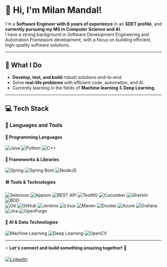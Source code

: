 # 👋 Hi, I'm Milan Mandal!

I'm a **Software Engineer with 6 years of experience** in an **SDET profile**, and **currently pursuing my MS in Computer Science and AI**.  
I have a strong background in Software Development Engineering and Automation Framework development, with a focus on building efficient, high-quality software solutions.

---

## 🚀 What I Do
- **Develop, test, and build** robust solutions end-to-end.  
- Solve **real-life problems** with efficient code, automation, and AI.  
- Currently learning in the fields of **Machine learning** & **Deep Learning**.

---

## 💻 Tech Stack

### 🧰 Languages and Tools

#### 🚀 Programming Languages  
![Java](https://img.shields.io/badge/Java-ED8B00?style=flat&logo=openjdk&logoColor=white)  ![Python](https://img.shields.io/badge/Python-3776AB?style=flat&logo=python&logoColor=white)  ![C++](https://img.shields.io/badge/C++-00599C?style=flat&logo=cplusplus&logoColor=white)  
#### 🔧 Frameworks & Libraries  
![Spring](https://img.shields.io/badge/Spring-6DB33F?style=flat&logo=spring&logoColor=white) ![Spring Boot](https://img.shields.io/badge/Spring%20Boot-6DB33F?style=flat&logo=springboot&logoColor=white)  ![NodeJS](https://img.shields.io/badge/Node.js-339933?style=flat&logo=node.js&logoColor=white)  

#### 🛠️ Tools & Technologies  

![Selenium](https://img.shields.io/badge/Selenium-43B02A?style=flat&logo=selenium&logoColor=white)  ![Appium](https://img.shields.io/badge/Appium-4253CC?style=flat&logo=appium&logoColor=white)   ![REST API](https://img.shields.io/badge/REST%20API-005571?style=flat&logo=restapi&logoColor=white) 
![TestNG](https://img.shields.io/badge/TestNG-FF6F00?style=flat&logo=testng&logoColor=white)  ![Cucumber](https://img.shields.io/badge/Cucumber-43B02A?style=flat&logo=cucumber&logoColor=white)  ![Gherkin](https://img.shields.io/badge/Gherkin-4EAA25?style=flat&logoColor=white)  ![BDD](https://img.shields.io/badge/BDD-005571?style=flat&logo=behavior-driven-development&logoColor=white)  
![Git](https://img.shields.io/badge/Git-F05032?style=flat&logo=git&logoColor=white)  ![GitHub](https://img.shields.io/badge/GitHub-181717?style=flat&logo=github&logoColor=white)    ![Jenkins](https://img.shields.io/badge/Jenkins-D24939?style=flat&logo=jenkins&logoColor=white) 
![Linux](https://img.shields.io/badge/Linux-FCC624?style=flat&logo=linux&logoColor=black)
![Maven](https://img.shields.io/badge/Maven-C71A36?style=flat&logo=apachemaven&logoColor=white)  ![Docker](https://img.shields.io/badge/Docker-2496ED?style=flat&logo=docker&logoColor=white)  ![Azure](https://img.shields.io/badge/Azure-0078D4?style=flat&logo=azure&logoColor=white)  ![Grafana](https://img.shields.io/badge/Grafana-F46800?style=flat&logo=grafana&logoColor=white)  
![Jira](https://img.shields.io/badge/Jira-0052CC?style=flat&logo=jira&logoColor=white)  ![OpenForge](https://img.shields.io/badge/OpenForge-FF6600?style=flat&logo=openforge&logoColor=white)  


#### 🧠 AI & Data Technologies  
![Machine Learning](https://img.shields.io/badge/Machine%20Learning-FF6F00?style=flat&logo=scikitlearn&logoColor=white)  ![Deep Learning](https://img.shields.io/badge/Deep%20Learning-00599C?style=flat&logo=tensorflow&logoColor=white)  ![OpenCV](https://img.shields.io/badge/OpenCV-27338E?style=flat&logo=opencv&logoColor=white)  


---

⭐ **Let's connect and build something amazing together!** 🚀

[![LinkedIn](https://img.shields.io/badge/LinkedIn-0077B5?style=flat&logo=linkedin&logoColor=white)](https://www.linkedin.com/in/milanmandal/)




